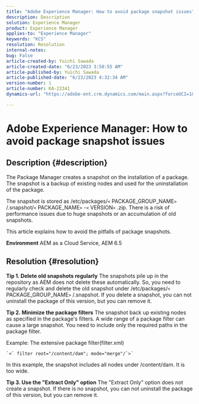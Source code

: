 ```yaml
---
title: "Adobe Experience Manager: How to avoid package snapshot issues"
description: Description
solution: Experience Manager
product: Experience Manager
applies-to: "Experience Manager"
keywords: "KCS"
resolution: Resolution
internal-notes: 
bug: False
article-created-by: Yuichi Sawada
article-created-date: "6/23/2023 3:58:55 AM"
article-published-by: Yuichi Sawada
article-published-date: "6/23/2023 4:32:34 AM"
version-number: 1
article-number: KA-22341
dynamics-url: "https://adobe-ent.crm.dynamics.com/main.aspx?forceUCI=1&pagetype=entityrecord&etn=knowledgearticle&id=d9102644-7a11-ee11-8f6d-6045bd006239"

---
```

# Adobe Experience Manager: How to avoid package snapshot issues

## Description {#description}


The Package Manager creates a snapshot on the installation of a package. The snapshot is a backup of existing nodes and used for the uninstallation of the package.

The snapshot is stored as /etc/packages/`<` PACKAGE_GROUP_NAME`>` /.snapshot/`<` PACKAGE_NAME`>` -`<` VERSION`>` .zip. There is a risk of performance issues due to huge snapshots or an accumulation of old snapshots.

This article explains how to avoid the pitfalls of package snapshots.

<b>Environment</b>
 AEM as a Cloud Service, AEM 6.5


## Resolution {#resolution}


<b>Tip 1. Delete old snapshots regularly</b>
The snapshots pile up in the repository as AEM does not delete these automatically. So, you need to regularly check and delete the old snapshot under /etc/packages/`<` PACKAGE_GROUP_NAME`>` /.snapshot. If you delete a snapshot, you can not uninstall the package of this version, but you can remove it.

<b>Tip 2. Minimize the package filters</b>
The snapshot back up existing nodes as specified in the package's filters. A wide range of a package filter can cause a large snapshot. You need to include only the required paths in the package filter.

Example: The extensive package filter(filter.xml)


```
`<` filter root="/content/dam"; mode="merge"/`>`
```


In this example, the snapshot includes all nodes under /content/dam. It is too wide.

<b>Tip 3. Use the "Extract Only" option</b>
The "Extract Only" option does not create a snapshot. If there is no snapshot, you can not uninstall the package of this version, but you can remove it.
